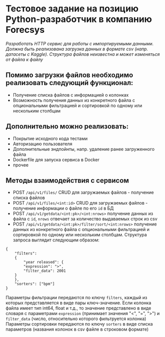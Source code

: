 # Тестовое задание на позицию Python-разработчик в компанию Forecsys
*Разработать HTTP сервис для работы с импортируемыми данными. 
Должна быть реализована загрузка данных в формате csv (напр. датасеты с Kaggle). Структура файлов неизвестна и может изменяться от файла к файлу*

## Помимо загрузки файлов необходимо реализовать следующий функционал:
- Получение списка файлов с информацией о колонках
- Возможность получения данных из конкретного файла с опциональными фильтрацией и сортировкой по одному или нескольким столбцам

## Дополнительно можно реализовать:
- Покрытие исходного кода тестами
- Авторизацию пользователя
- Дополнительные эндпойнты, напр. удаление ранее загруженного файла
- Dockerfile для запуска сервиса в Docker
- прочее

## Методы взаимодействия с сервисом
- POST ```/api/v1/files/``` CRUD для загружаемых файлов - получение списка файлов
- POST ```/api/v1/files/<int:id>``` CRUD для загружаемых файлов - получение информации о файле по его ```id``` в БД
- POST ```/api/v1/getdata/<int:pk>/<int:nrows>``` получение данных из файла с ```id```, ```nrows``` отвечает за количество выдаваемых строк из csv
- POST ```/api/v1/getdata/<int:pk>/filter/sort/<int:nrows>``` получение данных из конкретного файла с опциональными фильтрацией и сортировкой по одному или нескольким столбцам. Структура запроса выглядит следующим образом:

```
{
	"filters":
	{
		"year released": {
		"expression": ">",
		"filter_data": 2001
	}
	},
	"sorters": ["bpm"]
}
```
Параметры фильтрации передаются по ключу ```filters```, каждый из которых представляется в виде пары ключ-значение. Если колонка файла имеет тип int64, float и т.д., то значение представлено в виде словаря с параметрами ```expression``` (принимает значения "<", "=", ">") и ```filter_data``` (число, относительно которого фильтруется колонка)  
Параметры сортировки передаются по ключу ```sorters``` в виде списка параметров (названия колонок в csv файле в строковом формате)
